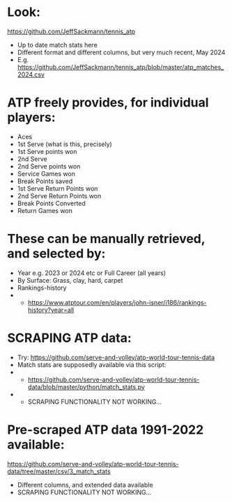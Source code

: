 # Look:
  https://github.com/JeffSackmann/tennis_atp
  - Up to date match stats here
  - Different format and different columns, but very much recent, May 2024
  - E.g. https://github.com/JeffSackmann/tennis_atp/blob/master/atp_matches_2024.csv

# ATP freely provides, for individual players:
- Aces
- 1st Serve (what is this, precisely)
- 1st Serve points won
- 2nd Serve
- 2nd Serve points won
- Service Games won
- Break Points saved
- 1st Serve Return Points won
- 2nd Serve Return Points won
- Break Points Converted
- Return Games won

# These can be manually retrieved, and selected by:
- Year e.g. 2023 or 2024 etc or Full Career (all years)
- By Surface: Grass, clay, hard, carpet
- Rankings-history
- - https://www.atptour.com/en/players/john-isner/i186/rankings-history?year=all

# SCRAPING ATP data:
- Try: https://github.com/serve-and-volley/atp-world-tour-tennis-data
- Match stats are supposedly available via this script:
- - https://github.com/serve-and-volley/atp-world-tour-tennis-data/blob/master/python/match_stats.py
- - SCRAPING FUNCTIONALITY NOT WORKING...


# Pre-scraped ATP data 1991-2022 available:
https://github.com/serve-and-volley/atp-world-tour-tennis-data/tree/master/csv/3_match_stats
- Different columns, and extended data available
- SCRAPING FUNCTIONALITY NOT WORKING...
